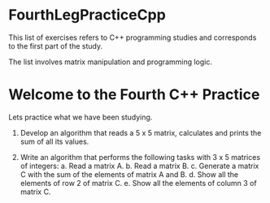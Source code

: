 # FourthLegPracticeCpp

This list of exercises refers to C++ programming studies and corresponds to the first part of the study.

The list involves matrix manipulation and programming logic.

# Welcome to the Fourth C++ Practice

Lets practice what we have been studying.

1. Develop an algorithm that reads a 5 x 5 matrix, calculates and prints the sum of all its values.

2. Write an algorithm that performs the following tasks with 3 x 5 matrices of integers:
   a. Read a matrix A.
   b. Read a matrix B.
   c. Generate a matrix C with the sum of the elements of matrix A and B.
   d. Show all the elements of row 2 of matrix C.
   e. Show all the elements of column 3 of matrix C.
